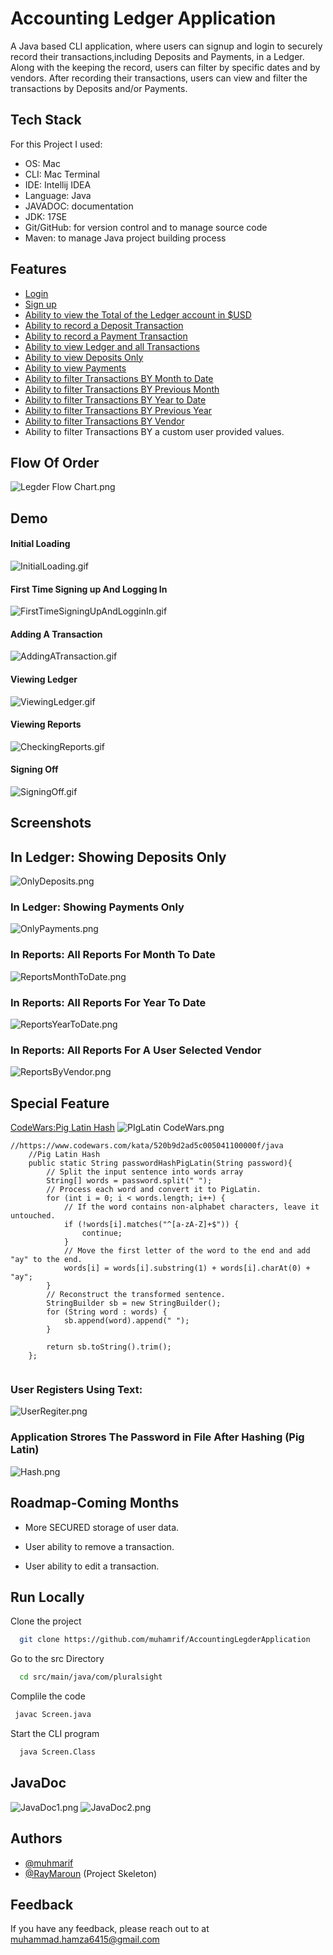 
# Accounting Ledger Application

A Java based CLI application, where users can signup and login to securely record their transactions,including Deposits and Payments, in a Ledger. Along with the keeping the record, users can filter by specific dates and by vendors. After recording their transactions, users can view and filter the transactions by Deposits and/or Payments.


## Tech Stack

For this Project I used:
- OS: Mac
- CLI: Mac Terminal
- IDE: Intellij IDEA
- Language: Java
- JAVADOC: documentation
- JDK: 17SE
- Git/GitHub: for version control and to manage source code
- Maven: to manage Java project building process



## Features

- [Login](#first-time-signing-up-and-logging-in)
- [Sign up](#first-time-signing-up-and-logging-in)
- [Ability to view the Total of the Ledger account in $USD](#adding-transaction-datetime-manually)
- [Ability to record a Deposit Transaction](#adding-a-transaction)
- [Ability to record a Payment Transaction](#adding-a-transaction)
- [Ability to view Ledger and all Transactions](#in-ledger-showing-deposits-only)
- [Ability to view Deposits Only](#in-ledger-showing-deposits-only)
- [Ability to view Payments](#in-ledger-showing-payments-only)
- [Ability to filter Transactions BY Month to Date](#in-reports-all-reports-for-month-to-date-)
- [Ability to filter Transactions BY Previous Month](#in-reports-all-reports-for-month-to-date-)
- [Ability to filter Transactions BY Year to Date](#in-reports-all-reports-for-year-to-date)
- [Ability to filter Transactions BY Previous Year](#in-reports-all-reports-for-year-to-date)
- [Ability to filter Transactions BY Vendor](#in-reports-all-reports-for-a-user-selected-vendor)
- Ability to filter Transactions BY a custom user provided values.

## Flow Of Order
![Legder Flow Chart.png](graphics%2FLegder%20Flow%20Chart.png)
## Demo

#### Initial Loading
![InitialLoading.gif](graphics%2FInitialLoading.gif)

#### First Time Signing up And Logging In
![FirstTimeSigningUpAndLogginIn.gif](graphics%2FFirstTimeSigningUpAndLogginIn.gif)

#### Adding A Transaction
![AddingATransaction.gif](graphics%2FAddingATransaction.gif)

#### Viewing Ledger
![ViewingLedger.gif](graphics%2FViewingLedger.gif)

#### Viewing Reports
![CheckingReports.gif](graphics%2FCheckingReports.gif)

#### Signing Off
![SigningOff.gif](graphics%2FSigningOff.gif)

## Screenshots

## In Ledger: Showing Deposits Only
![OnlyDeposits.png](graphics%2FOnlyDeposits.png)

### In Ledger: Showing Payments Only
![OnlyPayments.png](graphics%2FOnlyPayments.png)

### In Reports: All Reports For Month To Date 
![ReportsMonthToDate.png](graphics%2FReportsMonthToDate.png)

### In Reports: All Reports For Year To Date
![ReportsYearToDate.png](graphics%2FReportsYearToDate.png)

### In Reports: All Reports For A User Selected Vendor
![ReportsByVendor.png](graphics%2FReportsByVendor.png)

## Special Feature
[CodeWars:Pig Latin Hash](https://www.codewars.com/kata/520b9d2ad5c005041100000f/java)
![PIgLatin CodeWars.png](graphics%2FPIgLatin%20CodeWars.png)
```  
//https://www.codewars.com/kata/520b9d2ad5c005041100000f/java
    //Pig Latin Hash
    public static String passwordHashPigLatin(String password){
        // Split the input sentence into words array
        String[] words = password.split(" ");
        // Process each word and convert it to PigLatin.
        for (int i = 0; i < words.length; i++) {
            // If the word contains non-alphabet characters, leave it untouched.
            if (!words[i].matches("^[a-zA-Z]+$")) {
                continue;
            }
            // Move the first letter of the word to the end and add "ay" to the end.
            words[i] = words[i].substring(1) + words[i].charAt(0) + "ay";
        }
        // Reconstruct the transformed sentence.
        StringBuilder sb = new StringBuilder();
        for (String word : words) {
            sb.append(word).append(" ");
        }

        return sb.toString().trim();
    };
    
 ```
### User Registers Using Text:
![UserRegiter.png](graphics%2FUserRegiter.png)
### Application Strores The Password in File After Hashing (Pig Latin)
![Hash.png](graphics%2FHash.png)



## Roadmap-Coming Months

- More SECURED storage of user data.

- User ability to remove a transaction.

- User ability to edit a transaction.


## Run Locally

Clone the project

```bash
  git clone https://github.com/muhamrif/AccountingLegderApplication
```

Go to the src Directory

```bash
  cd src/main/java/com/pluralsight
```

Complile the code

```bash
 javac Screen.java
```

Start the CLI program

```bash
  java Screen.Class
```
## JavaDoc
![JavaDoc1.png](graphics%2FJavaDoc1.png)
![JavaDoc2.png](graphics%2FJavaDoc2.png)

## Authors

- [@muhmarif](https://www.github.com/muhamrif)
- [@RayMaroun](https://github.com/RayMaroun) (Project Skeleton)

## Feedback

If you have any feedback, please reach out to at muhammad.hamza6415@gmail.com

